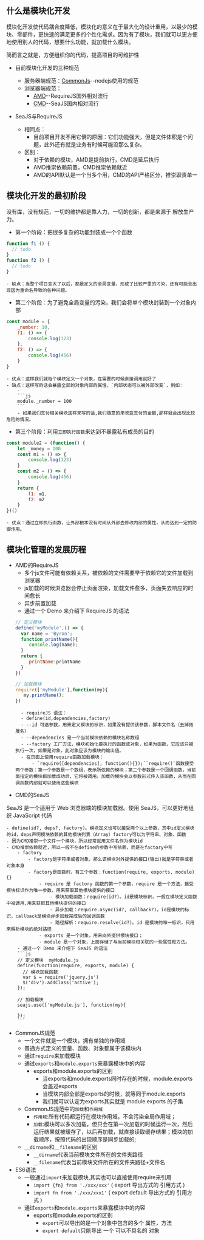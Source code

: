 ## 什么是模块化开发

模块化开发使代码耦合度降低，模块化的意义在于最大化的设计重用，以最少的模块、零部件，更快速的满足更多的个性化需求。因为有了模块，我们就可以更方便地使用别人的代码，想要什么功能，就加载什么模块。

简而言之就是，方便组织你的代码，提高项目的可维护性
- 目前模块化开发的三种规范
    - 服务器端规范：[CommonJs](http://wiki.commonjs.org/wiki/CommonJS)--nodejs使用的规范
    - 浏览器端规范：
        - [AMD](https://github.com/amdjs/amdjs-api/wiki/AMD-(%E4%B8%AD%E6%96%87%E7%89%88))--RequireJS国外相对流行
        - [CMD](https://github.com/seajs/seajs/issues/242)--SeaJS国内相对流行

- SeaJS与RequireJS
    - 相同点：
        - 目前项目开发不用它俩的原因：它们功能强大，但是文件体积是个问题，此外还有就是业务有时候可能没那么复杂。
    - 区别：
        - 对于依赖的模块，AMD是提前执行，CMD是延后执行
        - AMD推崇依赖前置，CMD推崇依赖就近
        - AMD的API默认是一个当多个用，CMD的API严格区分，推崇职责单一

## 模块化开发的最初阶段

没有库，没有规范，一切的维护都是靠人力，一切的创新，都是来源于 解放生产力。

- 第一个阶段：把很多复杂的功能封装成一个个函数
```js
function f1 () {
  // todo
}
function f2 () {
  // todo
}
```
    - 缺点：当整个项目变大了以后，都是定义的全局变量，形成了比较严重的污染，还有可能会出现因为重命名导致的各种问题。
- 第二个阶段：为了避免全局变量的污染，我们会将单个模块封装到一个对象内部
```js
const module = {
	_number: 10,
	f1: () => {
		console.log(123)
	},
	f2: () => {
		console.log(456)
	}
}
```
    - 优点：这样我们就每个模块定义一个对象，在需要的时候直接调用就好了
    - 缺点：这样写的话会暴露全部的对象内部的属性，`内部状态可以被外部改变`，例如：
        -
        ```js
        module._number = 100
        ```
        - 如果我们支付相关模块这样来写的话,我们随意的来改变支付的金额,那样就会出现比较危险的情况。
- 第三个阶段：利用`立即执行函数`来达到不暴露私有成员的目的
```js
const module2 = (function() {
	let _money = 100
	const m1 = () => {
		console.log(123)
	}
	const m2 = () => {
		console.log(456)
	}
	return {
		f1: m1,
		f2: m2
	}
})()
```
    - 优点：通过立即执行函数，让外部根本没有时间从外部去修改内部的属性，从而达到一定的防御作用。

## 模块化管理的发展历程

- AMD的RequireJS
    - 多个js文件可能有依赖关系，被依赖的文件需要早于依赖它的文件加载到浏览器
    - js加载的时候浏览器会停止页面渲染，加载文件愈多，页面失去响应的时间愈长
    - 异步前置加载
    - 通过一个 Demo 来介绍下 RequireJS 的语法
    ```js
    // 定义模块
    define('myModule',() => {
      var name = 'Byron';
      function printName(){
         console.log(name);
      }
      return {
         printName:printName
      }
    })

    // 加载模块
    require(['myModule'],function(my){
       my.printName();
    })
    ```
        - requireJS 语法：
        - define(id,dependencies,factory)
        - --id 可选参数，用来定义模块的标识，如果没有提供该参数，脚本文件名（去掉拓展名）
        - --dependencies 是一个当前模块依赖的模块名称数组
        - --factory 工厂方法，模块初始化要执行的函数或对象，如果为函数，它应该只被执行一次，如果是对象，此对象应该为模块的输出值。
        - 在页面上使用require函数加载模块：
            - `require([dependencies], function(){});``require()`函数接受两个参数：第一个参数是一个数组，表示所依赖的模块；第二个参数是一个回调函数，当前面指定的模块都加载成功后，它将被调用。加载的模块会以参数形式传入该函数，从而在回调函数内部就可以使用这些模块
- CMD的SeaJS

SeaJS 是一个适用于 Web 浏览器端的模块加载器。使用 SeaJS，可以更好地组织 JavaScript 代码

    - define(id?, deps?, factory)。模块定义也可以接受两个以上参数，其中id定义模块的id，deps声明模块依赖的其他模块列表（Array）factory可以为字符串、对象、函数
    - 因为CMD推崇一个文件一个模块，所以经常就用文件名作为模块id
    - CMD推崇依赖就近，所以一般不在define的参数中写依赖，而是在factory中写
        - factory
            - factory是字符串或者对象，那么该模块对外提供的接口(输出)就是字符串或者对象本身
            - factory是函数时，有三个参数：function(require, exports, module){}
                - require 是 factory 函数的第一个参数，require 是一个方法，接受模块标识作为唯一参数，用来获取其他模块提供的接口
                    - 模块加载函数：require(id?)。id是模块标识，一般在模块定义函数中被调用,用来获取其他模块提供的接口
                    - 异步加载：require.async(id?, callback?)。id是模块的标识，callback是模块异步加载完成后的回调函数
                    - 路径解析：require.resolve(id?)。id 是模块的唯一标识，只用来解析模块的绝对路径
                - exports 是一个对象，用来向外提供模块接口；
                - module 是一个对象，上面存储了与当前模块相关联的一些属性和方法。
        - 通过一个 Demo 来介绍下 SeaJS 的语法
        ```js
        // 定义模块  myModule.js
        define(function(require, exports, module) {
          // 模块加载函数
          var $ = require('jquery.js')
          $('div').addClass('active');
        });

        // 加载模块
        seajs.use(['myModule.js'], function(my){

        });
        ```
- CommonJS规范
    - 一个文件就是一个模块，拥有单独的作用域
    - 普通方式定义的变量、函数、对象都属于该模块内
    - 通过`require`来加载模块
    - 通过`exports`和`module.exports`来暴露模块中的内容
        - exports和module.exports的区别
            - 当exports和module.exports同时存在的时候，module.exports会盖过exports
            - 当模块内部全部是exports的时候，就等同于module.exports
            - 我们就可以认定为exports其实就是 module.exports 的子集
    - CommonJS规范中的`加载`和`作用域`
        - `作用域`:所有代码都运行在模块作用域，不会污染全局作用域；
        - `加载`:模块可以多次加载，但只会在第一次加载的时候运行一次，然后运行结果就被缓存了，以后再加载，就直接读取缓存结果；模块的加载顺序，按照代码的出现顺序是同步加载的;
    - `__dirname`和`__filename`的区别
        - `__dirname`代表当前模块文件所在的文件夹路径
        - `__filename`代表当前模块文件所在的文件夹路径+文件名
- ES6语法
    - 一般通过`import`来加载模块,其实也可以直接使用require来引用
        - `import {fn} from './xxx/xxx'` ( export 导出方式的 引用方式 )
        - `import fn from './xxx/xxx1'` ( export default 导出方式的 引用方式 )
    - 通过`exports`和`module.exports`来暴露模块中的内容
        - exports和module.exports的区别
            - `export`可以导出的是一个对象中包含的多个 属性，方法
            - `export default`只能导出 一个 可以不具名的 对象
